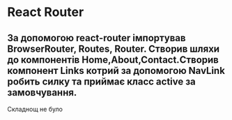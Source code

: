 # React Router
## За допомогою react-router імпортував BrowserRouter, Routes, Router. Створив шляхи до компонентів Home,About,Contact.Створив компонент Links котрий за допомогою NavLink робить силку та приймає класс active за замовчування.
Складнощ не було
